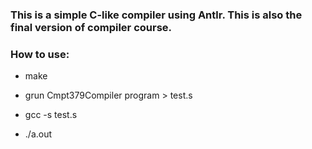### This is a simple C-like compiler using Antlr. This is also the final version of compiler course.

### How to use:

* make

* grun Cmpt379Compiler program <path to test case> > test.s

* gcc -s test.s 

* ./a.out


